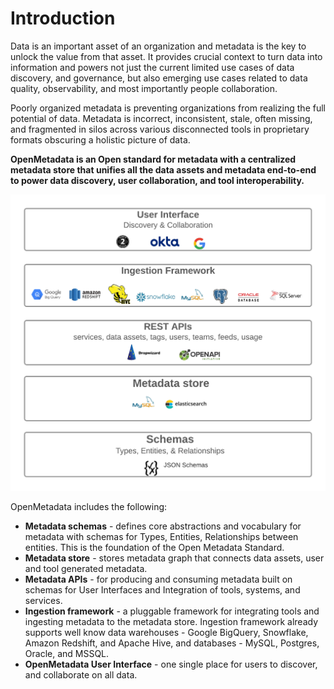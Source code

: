 # Introduction

Data is an important asset of an organization and metadata is the key to unlock the value from that asset. It provides crucial context to turn data into information and powers not just the current limited use cases of data discovery, and governance, but also emerging use cases related to data quality, observability, and most importantly people collaboration. 

Poorly organized metadata is preventing organizations from realizing the full potential of data. Metadata is incorrect, inconsistent, stale, often missing, and fragmented in silos across various disconnected tools in proprietary formats obscuring a holistic picture of data.

**OpenMetadata is an Open standard for metadata with a centralized metadata store that unifies all the data assets and metadata end-to-end to power data discovery, user collaboration,  and tool interoperability.** 

![](.gitbook/assets/openmetadata-overview.png)

OpenMetadata includes the following:

* **Metadata schemas** - defines core abstractions and vocabulary for metadata with schemas for Types, Entities, Relationships between entities. This is the foundation of the Open Metadata Standard.
* **Metadata store** - stores metadata graph that connects data assets, user and tool generated metadata.
* **Metadata APIs** - for producing and consuming metadata built on schemas for User Interfaces and Integration of tools, systems, and services.
* **Ingestion framework** - a pluggable framework for integrating tools and ingesting metadata to the metadata store. Ingestion framework already supports well know data warehouses - Google BigQuery, Snowflake, Amazon Redshift, and Apache Hive, and databases - MySQL, Postgres, Oracle, and MSSQL.
* **OpenMetadata User Interface** - one single place for users to discover, and collaborate on all data.





  


